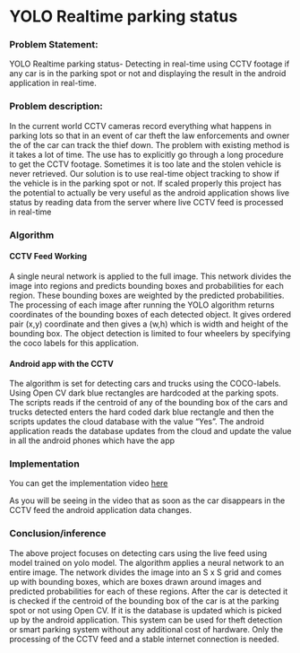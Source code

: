 # YOLO Realtime parking status

### Problem Statement:

YOLO Realtime parking status- Detecting in real-time using CCTV footage if any car is in the parking spot or not and displaying the result in the android application in real-time.

### Problem description:

In the current world CCTV cameras record everything what happens in parking lots so that in an event of car theft the law enforcements and owner the of the car can track the thief down. The problem with existing method is it takes a lot of time. The use has to explicitly go through a long procedure to get the CCTV footage. Sometimes it is too late and the stolen vehicle is never retrieved. Our solution is to use real-time object tracking to show if the vehicle is in the parking spot or not. If scaled properly this project has the potential to actually be very useful as the android application shows live status by reading data from the server where live CCTV feed is processed in real-time

### Algorithm

#### CCTV Feed Working

A single neural network is applied to the full image. This network divides the image into regions and predicts bounding boxes and probabilities for each region. These bounding boxes are weighted by the predicted probabilities.
The processing of each image after running the YOLO algorithm returns coordinates of the bounding boxes of each detected object. It gives ordered pair (x,y) coordinate and then gives a (w,h) which is width and height of the bounding box. The object detection is limited to four wheelers by specifying the coco labels for this application.

#### Android app with the CCTV

The algorithm is set for detecting cars and trucks using the COCO-labels. Using Open CV dark blue rectangles are hardcoded at the parking spots. The scripts reads if the centroid of any of the bounding box of the cars and trucks detected enters the hard coded dark blue rectangle and then the scripts updates the cloud database with the value “Yes”. The android application reads the database updates from the cloud and update the value in all the android phones which have the app

### Implementation

You can get the implementation video [here](https://drive.google.com/open?id=14HmKPLL8RHc92QppbMS2oamxSrQz2Maz)

As you will be seeing in the video that as soon as the car disappears in the CCTV feed the android application data changes.

### Conclusion/inference

The above project focuses on detecting cars using the live feed using model trained on yolo model. The algorithm applies a neural network to an entire image. The network divides the image into an S x S grid and comes up with bounding boxes, which are boxes drawn around images and predicted probabilities for each of these regions. After the car is detected it is checked if the centroid of the bounding box of the car is at the parking spot or not using Open CV. If it is the database is updated which is picked up by the android application.
This system can be used for theft detection or smart parking system without any additional cost of hardware. Only the processing of the CCTV feed and a stable internet connection is needed.

